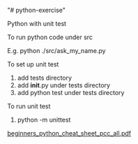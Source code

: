 "# python-exercise"

Python with unit test

To run python code under src

E.g.
python ./src/ask_my_name.py 

To set up unit test

1. add tests directory
2. add __init__.py under tests directory
3. add python test under tests directory

To run unit test

1. python -m unittest

[beginners_python_cheat_sheet_pcc_all.pdf](docs/beginners_python_cheat_sheet_pcc_all.pdf)
